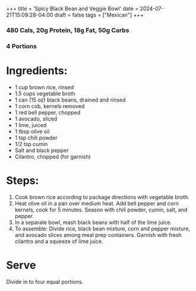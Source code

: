 +++
title = 'Spicy Black Bean and Veggie Bowl'
date = 2024-07-21T15:09:28-04:00
draft = false
tags = ["Mexican"]
+++

### 480 Cals, 20g Protein, 18g Fat, 50g Carbs
### 4 Portions

# Ingredients:
- 1 cup brown rice, rinsed
- 1.5 cups vegetable broth
- 1 can (15 oz) black beans, drained and rinsed
- 1 corn cob, kernels removed
- 1 red bell pepper, chopped
- 1 avocado, sliced
- 1 lime, juiced
- 1 tbsp olive oil
- 1 tsp chili powder
- 1/2 tsp cumin
- Salt and black pepper
- Cilantro, chopped (for garnish)

# Steps:
1. Cook brown rice according to package directions with vegetable broth.
2. Heat olive oil in a pan over medium heat. Add bell pepper and corn kernels, cook for 5 minutes. Season with chili powder, cumin, salt, and pepper.
3. In a separate bowl, mash black beans with half of the lime juice.
4. To assemble: Divide rice, black bean mixture, corn and pepper mixture, and avocado slices among meal prep containers. Garnish with fresh cilantro and a squeeze of lime juice.

# Serve
Divide in to four equal portions.